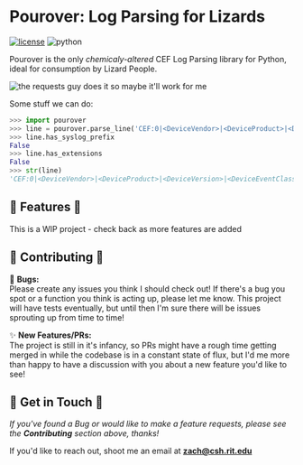 # Pourover: Log Parsing for Lizards
[![license](https://img.shields.io/badge/license-Apache%202.0-blue.svg)](LICENSE)
![python](https://img.shields.io/badge/python-3.6-blue.svg)

Pourover is the only _chemicaly-altered_ CEF Log Parsing library for Python, ideal for consumption by Lizard People.

![the requests guy does it so maybe it'll work for me](https://user-images.githubusercontent.com/4873335/38774515-0f0b5514-4039-11e8-8437-facadd57a85c.jpg)

Some stuff we can do:
```python
>>> import pourover
>>> line = pourover.parse_line('CEF:0|<DeviceVendor>|<DeviceProduct>|<DeviceVersion>|<DeviceEventClassID>|<Name>|<Severity>|')
>>> line.has_syslog_prefix
False
>>> line.has_extensions
False
>>> str(line)
'CEF:0|<DeviceVendor>|<DeviceProduct>|<DeviceVersion>|<DeviceEventClassID>|<Name>|<Severity>|'
```

## :crocodile: Features :crocodile:

This is a WIP project - check back as more features are added

## :dragon: Contributing :dragon:

:bug: **Bugs:**  
Please create any issues you think I should check out! If there's a bug you spot or a function you think is acting up, 
please let me know. This project will have tests eventually, but until then I'm sure there will be issues sprouting up 
from time to time! 

:sparkles: **New Features/PRs:**  
The project is still in it's infancy, so PRs might have a rough 
time getting merged in while the codebase is in a constant state of flux, but I'd me more than happy to have a 
discussion with you about a new feature you'd like to see!

## :snake: Get in Touch :snake:

_If you've found a Bug or would like to make a feature requests, please see the **Contributing** section above, thanks!_

If you'd like to reach out, shoot me an email at **[zach@csh.rit.edu](mailto:zach@csh.rit.edu)**
